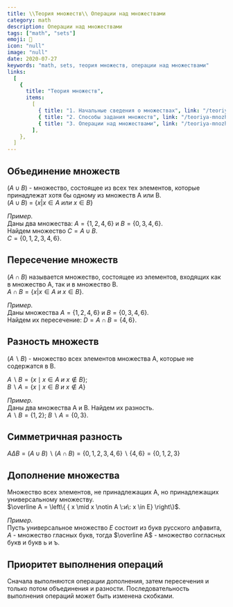 ```yaml
---
title: \\Теория множеств\\ Операции над множествами
category: math
description: Операции над множествами
tags: ["math", "sets"]
emoji: 🧮
icon: "null"
image: "null"
date: 2020-07-27
keywords: "math, sets, теория множеств, операции над множествами"
links:
  [
    {
      title: "Теория множеств",
      items:
        [
          { title: "1. Начальные сведения о множествах", link: "/teoriya-mnozhestv-nachalnye-svedeniya-o-mnozhestvah" },
          { title: "2. Способы задания множеств", link: "/teoriya-mnozhestv-sposoby-zadaniya-mnozhestv" },
          { title: "3. Операции над множествами", link: "/teoriya-mnozhestv-operaczii-nad-mnozhestvami/" },
        ],
    },
  ]
---
```


## Объединение множеств

$(А \cup B)$ - множество, состоящее из всех тех элементов, которые принадлежат хотя бы одному из множеств А или В.  
$(А \cup B)$ = $\left\{{ x|x \in A\:или\:x \in B} \right\}$ 

_Пример._  
Даны два множества: $A = \left\{ {1, 2, 4, 6} \right\}$ и $B = \left\{ {0, 3, 4, 6} \right\}$.  
Найдем множество $C = A \cup B$.  
$C = \left\{ {0, 1, 2, 3, 4, 6} \right\}$.

## Пересечение множеств

$( А \cap В )$ называется множество, состоящее из элементов, входящих как в множество А, так и в множество В.  
$А \cap В =\left\{ {x | x \in A\:и\:x \in B} \right\}$.

_Пример._  
Даны множества $A = \left\{ {1, 2, 4, 6} \right\}$ и $B = \left\{ {0, 3, 4, 6} \right\}$.  
Найдем их пересечение: $D = A \cap B = \left\{ {4, 6} \right\}$.

## Разность множеств

$( A\backslash B  )$ - множество всех элементов множества А, которые не содержатся в В.  

$A \backslash B = \left\{ {x \mid  x \in A \:и\: x \notin B} \right\}$;  
$B \backslash A = \left\{ {x \mid  x \in B \:и\: x \notin A} \right\}$   

_Пример._  
Даны два множества А и В. Найдем их разность.  
$A \backslash B = \left\{ {1, 2} \right\}$; $B\backslash A = \left\{ {0, 3} \right\}$.

## Симметричная разность

$А \Delta В = (А \cup B) \backslash (А \cap B) = \left\{ {0, 1, 2, 3, 4, 6} \right\}\backslash \left\{ {4, 6} \right\} = \left\{ {0, 1, 2, 3} \right\}$

## Дополнение множества 

Множество всех элементов, не принадлежащих А, но принадлежащих универсальному множеству.  
$\overline А = \left\{ { x \mid x \notin A \:и\: x \in Е} \right\}$.  

_Пример._  
Пусть универсальное множество $Е$ состоит из букв русского алфавита, $А$ - множество гласных букв, тогда $\overline A$ - множество согласных букв и букв ь и ъ.  

## Приоритет выполнения операций

Сначала выполняются операции дополнения, затем пересечения и только потом объединения и разности. Последовательность выполнения операций может быть изменена скобками.